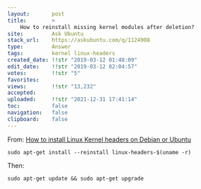 ```yaml
---
layout:       post
title:        >
    How to reinstall missing kernel modules after deletion?
site:         Ask Ubuntu
stack_url:    https://askubuntu.com/q/1124908
type:         Answer
tags:         kernel linux-headers
created_date: !!str "2019-03-12 01:48:09"
edit_date:    !!str "2019-03-12 02:04:57"
votes:        !!str "5"
favorites:    
views:        !!str "13,232"
accepted:     
uploaded:     !!str "2021-12-31 17:41:14"
toc:          false
navigation:   false
clipboard:    false
---
```


From: [How to install Linux Kernel headers on Debian or Ubuntu][1]

``` 
sudo apt-get install --reinstall linux-headers-$(uname -r)

```

Then:

``` 
sudo apt-get update && sudo apt-get upgrade

```

  [1]: https://www.garron.me/en/go2linux/how-install-linux-kernel-headers-debian-or-ubuntu.html
